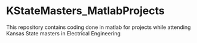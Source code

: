 # KStateMasters_MatlabProjects

This repository contains coding done in matlab for projects while attending Kansas State masters in Electrical Engineering
